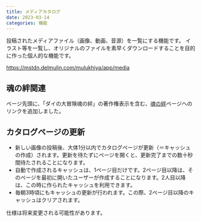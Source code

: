 ```yaml
---
title: メディアカタログ
date: 2023-03-14
categories: 機能
---
```


投稿されたメディアファイル（画像、動画、音源）を一覧にする機能です。
イラスト等を一覧し、オリジナルのファイルを素早くダウンロードすることを目的に作った個人的な機能です。

https://mstdn.delmulin.com/mulukhiya/app/media

## 魂の絆関連

ページ先頭に、「ダイの大冒険魂の絆」の著作権表示を含む、[魂の絆](/articles/魂の絆)ページへのリンクを追加しました。

## カタログページの更新

- 新しい画像の投稿後、大体1分以内でカタログページが更新（＝キャッシュの作成）されます。更新を待たずにページを開くと、更新完了までの数十秒間待たされることになります。
- 自動で作成されるキャッシュは、1ページ目だけです。2ページ目以降は、そのページを最初に開いたユーザーが作成することになります。2人目以降は、この時に作られたキャッシュを利用できます。
- 毎朝3時頃にもキャッシュの更新が行われます。この際、2ページ目以降のキャッシュはクリアされます。

仕様は将来変更される可能性があります。
